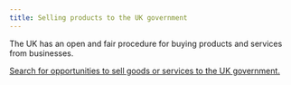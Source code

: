 ```yaml
---
title: Selling products to the UK government
---
```

The UK has an open and fair procedure for buying products and services from businesses. 

[Search for opportunities to sell goods or services to the UK government.](https://www.gov.uk/tendering-for-public-sector-contracts/overview)

